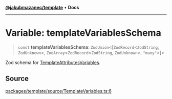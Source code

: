 [**@jakubmazanec/template**](../README.md) • **Docs**

---

# Variable: templateVariablesSchema

> `const` **templateVariablesSchema**: `ZodUnion`\<[`ZodRecord`\<`ZodString`,
> `ZodUnknown`\>, `ZodArray`\<`ZodRecord`\<`ZodString`, `ZodUnknown`\>, `"many"`\>]\>

Zod schema for [TemplateAttributesVariables](../type-aliases/TemplateAttributesVariables.md).

## Source

[packages/template/source/TemplateVariables.ts:6](https://github.com/jakubmazanec/tools/blob/bb20df5276ddb119762948adc2cda520aef09f0f/packages/template/source/TemplateVariables.ts#L6)
